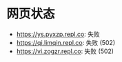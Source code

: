 # 网页状态
- https://ys.pyxzp.repl.co: 失败
- https://qi.limqin.repl.co: 失败 (502)
- https://vi.zogzr.repl.co: 失败 (502)
